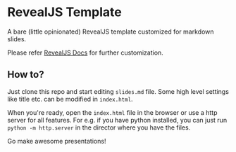 # RevealJS Template

A bare (little opinionated) RevealJS template customized for markdown slides.

Please refer [RevealJS Docs](https://revealjs.com/config/) for further customization.

## How to?

Just clone this repo and start editing `slides.md` file. Some high level settings like title etc. can be modified in `index.html`.

When you're ready, open the `index.html` file in the browser or use a http server for all features. For e.g. if you have python installed, you can just run `python -m http.server` in the director where you have the files.

Go make awesome presentations!
